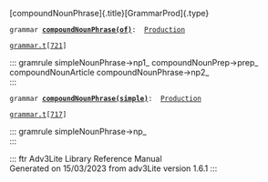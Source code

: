 [compoundNounPhrase]{.title}[GrammarProd]{.type}

`grammar `**[`compoundNounPhrase(of)`](../object/compoundNounPhrase(of).html)**` :   `[`Production`](../object/Production.html)

[`grammar.t`](../file/grammar.t.html)`[`[`721`](../source/grammar.t.html#721)`]`

::: gramrule
simpleNounPhrase-\>np1\_ compoundNounPrep-\>prep\_\
compoundNounArticle compoundNounPhrase-\>np2\_\
:::

`grammar `**[`compoundNounPhrase(simple)`](../object/compoundNounPhrase(simple).html)**` :   `[`Production`](../object/Production.html)

[`grammar.t`](../file/grammar.t.html)`[`[`717`](../source/grammar.t.html#717)`]`

::: gramrule
simpleNounPhrase-\>np\_\
:::

::: ftr
Adv3Lite Library Reference Manual\
Generated on 15/03/2023 from adv3Lite version 1.6.1
:::
